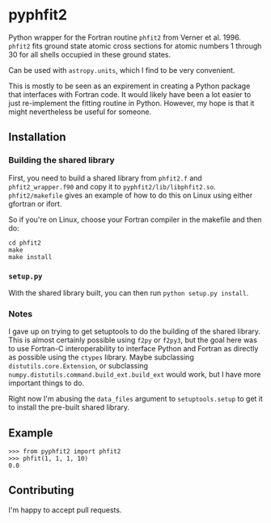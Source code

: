 # pyphfit2
Python wrapper for the Fortran routine `phfit2` from Verner et
al. 1996. `phfit2` fits ground state atomic cross sections for atomic numbers 1
through 30 for all shells occupied in these ground states.

Can be used with `astropy.units`, which I find to be very convenient.

This is mostly to be seen as an expirement in creating a Python package that
interfaces with Fortran code. It would likely have been a lot easier to just
re-implement the fitting routine in Python. However, my hope is that it might
nevertheless be useful for someone.

## Installation
### Building the shared library
First, you need to build a shared library from `phfit2.f` and
`phfit2_wrapper.f90` and copy it to
`pyphfit2/lib/libphfit2.so`. `phfit2/makefile` gives an example of how to do
this on Linux using either gfortran or ifort.

So if you're on Linux, choose your Fortran compiler in the makefile and then do:
```
cd phfit2
make
make install
```

### `setup.py`
With the shared library built, you can then run `python setup.py install`.

### Notes
I gave up on trying to get setuptools to do the building of the shared
library. This is almost certainly possible using `f2py` or `f2py3`, but the
goal here was to use Fortran-C interoperability to interface Python and Fortran
as directly as possible using the `ctypes` library. Maybe subclassing
`distutils.core.Extension`, or subclassing
`numpy.distutils.command.build_ext.build_ext` would work, but I have more
important things to do.

Right now I'm abusing the `data_files` argument to `setuptools.setup` to get it
to install the pre-built shared library.

## Example
```
>>> from pyphfit2 import phfit2
>>> phfit(1, 1, 1, 10)
0.0
```

## Contributing
I'm happy to accept pull requests.
